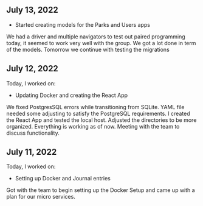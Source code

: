 ## July 13, 2022
* Started creating models for the Parks and Users apps

We had a driver and multiple navigators to test out paired programming today, it seemed to work very well with the group. We got a lot done in term of the models. Tomorrow we continue with testing the migrations
## July 12, 2022

Today, I worked on:

* Updating Docker and creating the React App

We fixed PostgresSQL errors while transitioning 
from SQLite. YAML file needed some adjusting to 
satisfy the PostgreSQL requirements. I created the 
React App and tested the local host. Adjusted the 
directories to be more organized. Everything is working
as of now. Meeting with the team to discuss functionality.
## July 11, 2022

Today, I worked on:

* Setting up Docker and Journal entries

Got with the team to begin setting up the 
Docker Setup and came up with a plan for 
our micro services.
